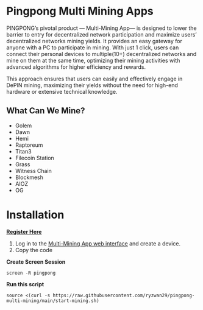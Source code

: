 # Pingpong Multi Mining Apps

PINGPONG’s pivotal product — Multi-Mining App— is designed to lower the barrier to entry for decentralized network participation and maximize users’ decentralized networks mining yields. It provides an easy gateway for anyone with a PC to participate in mining. With just 1 click, users can connect their personal devices to multiple(10+) decentralized networks and mine on them at the same time, optimizing their mining activities with advanced algorithms for higher efficiency and rewards.

This approach ensures that users can easily and effectively engage in DePIN mining, maximizing their yields without the need for high-end hardware or extensive technical knowledge.

## What Can We Mine?
- Golem
- Dawn
- Hemi
- Raptoreum
- Titan3
- Filecoin Station
- Grass
- Witness Chain
- Blockmesh
- AIOZ
- OG

# Installation
**[Register Here](https://app.pingpong.build/campaign?invite_code=eUh5jfAWRksE)**

1. Log in to the [Multi-Mining App web interface](https://app.pingpong.build/mining/devices) and create a device.
2. Copy the code

**Create Screen Session**
```
screen -R pingpong
```
**Run this script**
```
source <(curl -s https://raw.githubusercontent.com/ryzwan29/pingpong-multi-mining/main/start-mining.sh)
```
